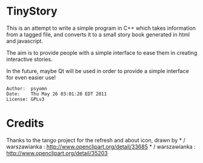 TinyStory 
===================================
This is an attempt to write a simple program in C++ which takes information from a tagged file, 
and converts it to a small story book generated in html and javascript. 

The aim is to provide people with a simple interface to ease them in creating interactive stories. 

In the future, maybe Qt will be used in order to provide a simple interface for even easier use!

    Author:  psyomn
    Date:    Thu May 26 03:01:20 EDT 2011
    License: GPLv3

Credits
====================================
Thanks to the tango project for the refresh and about icon, drawn by
    * / warszawianka : http://www.openclipart.org/detail/33685
    * / warszawianka : http://www.openclipart.org/detail/35203
